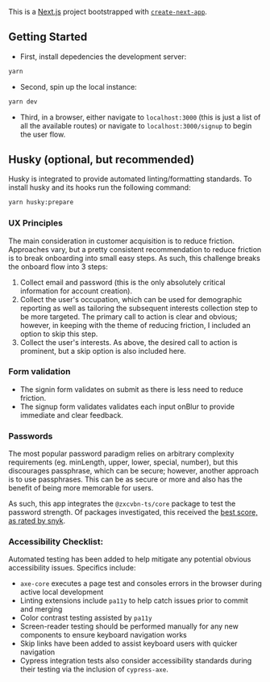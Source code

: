 This is a [Next.js](https://nextjs.org/) project bootstrapped with [`create-next-app`](https://github.com/vercel/next.js/tree/canary/packages/create-next-app).

## Getting Started

- First, install depedencies the development server:

```bash
yarn
```

- Second, spin up the local instance:

```bash
yarn dev
```

- Third, in a browser, either navigate to `localhost:3000` (this is just a list of all the available routes) or navigate to `localhost:3000/signup` to begin the user flow.

## Husky (optional, but recommended)

Husky is integrated to provide automated linting/formatting standards. To install husky and its hooks run the following command:

```bash
yarn husky:prepare
```

### UX Principles

The main consideration in customer acquisition is to reduce friction. Approaches vary, but a pretty consistent recommendation to reduce friction is to break onboarding into small easy steps. As such, this challenge breaks the onboard flow into 3 steps:

1. Collect email and password (this is the only absolutely critical information for account creation).
2. Collect the user's occupation, which can be used for demographic reporting as well as tailoring the subsequent interests collection step to be more targeted. The primary call to action is clear and obvious; however, in keeping with the theme of reducing friction, I included an option to skip this step.
3. Collect the user's interests. As above, the desired call to action is prominent, but a skip option is also included here.

### Form validation

- The signin form validates on submit as there is less need to reduce friction.
- The signup form validates validates each input onBlur to provide immediate and clear feedback.

### Passwords

The most popular password paradigm relies on arbitrary complexity requirements (eg. minLength, upper, lower, special, number), but this discourages passphrase, which can be secure; however, another approach is to use passphrases. This can be as secure or more and also has the benefit of being more memorable for users.

As such, this app integrates the `@zxcvbn-ts/core` package to test the password strength. Of packages investigated, this received the [best score, as rated by snyk](https://snyk.io/advisor/npm-package/@zxcvbn-ts/core).

### Accessibility Checklist:

Automated testing has been added to help mitigate any potential obvious accessibility issues. Specifics include:

- `axe-core` executes a page test and consoles errors in the browser during active local development
- Linting extensions include `pa11y` to help catch issues prior to commit and merging
- Color contrast testing assisted by `pa11y`
- Screen-reader testing should be performed manually for any new components to ensure keyboard navigation works
- Skip links have been added to assist keyboard users with quicker navigation
- Cypress integration tests also consider accessibility standards during their testing via the inclusion of `cypress-axe`.
